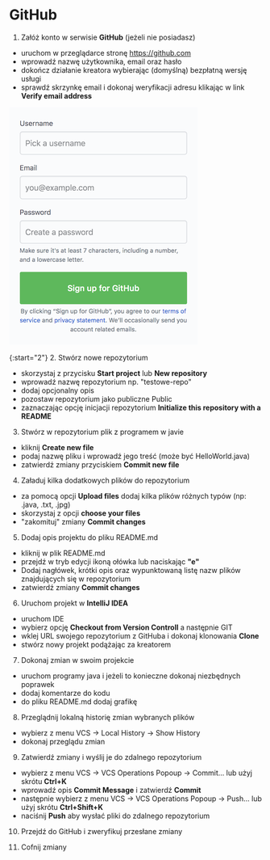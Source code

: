 # GitHub

1. Załóż konto w serwisie **GitHub** (jeżeli nie posiadasz)
- uruchom w przeglądarce stronę https://github.com
- wprowadź nazwę użytkownika, email oraz hasło
- dokończ działanie kreatora wybierając (domyślną) bezpłatną wersję usługi
- sprawdź skrzynkę email i dokonaj weryfikacji adresu klikając w link **Verify email address**

![GitHub SignUp](./github-signup9.png "GitHub SignUp")

{:start="2"}
2. Stwórz nowe repozytorium
- skorzystaj z przycisku **Start project** lub **New repository**
- wprowadź nazwę repozytorium np. "testowe-repo"
- dodaj opcjonalny opis
- pozostaw repozytorium jako publiczne Public
- zaznaczając opcję inicjacji repozytorium **Initialize this repository with a README**

3. Stwórz w repozytorium plik z programem w javie
- kliknij **Create new file**
- podaj nazwę pliku i wprowadź jego treść (może być HelloWorld.java)
- zatwierdź zmiany przyciskiem **Commit new file**

4. Załaduj kilka dodatkowych plików do repozytorium
- za pomocą opcji **Upload files** dodaj kilka plików różnych typów (np: .java, .txt, .jpg)
- skorzystaj z opcji **choose your files**
- "zakomituj" zmiany **Commit changes**

5. Dodaj opis projektu do pliku README.md
- kliknij w plik README.md
- przejdź w tryb edycji ikoną ołówka lub naciskając **"e"**
- Dodaj nagłówek, krótki opis oraz wypunktowaną listę nazw plików znajdujących się w repozytorium
- zatwierdź zmiany **Commit changes**

6. Uruchom projekt w **IntelliJ IDEA**
- uruchom IDE
- wybierz opcję **Checkout from Version Controll** a następnie GIT
- wklej URL swojego repozytorium z GitHuba i dokonaj klonowania **Clone**
- stwórz nowy projekt podążając za kreatorem

7. Dokonaj zmian w swoim projekcie
- uruchom programy java i jeżeli to konieczne dokonaj niezbędnych poprawek
- dodaj komentarze do kodu
- do pliku README.md dodaj grafikę

8. Przeglądnij lokalną historię zmian wybranych plików
- wybierz z menu VCS -> Local History -> Show History
- dokonaj przeglądu zmian

9. Zatwierdź zmiany i wyślij je do zdalnego repozytorium
- wybierz z menu VCS -> VCS Operations Popoup -> Commit... lub użyj skrótu **Ctrl+K**
- wprowadź opis **Commit Message** i zatwierdź **Commit**
- następnie wybierz z menu VCS -> VCS Operations Popoup -> Push... lub użyj skrótu **Ctrl+Shift+K**
- naciśnij **Push** aby wysłać pliki do zdalnego repozytorium

10. Przejdź do GitHub i zweryfikuj przesłane zmiany

11. Cofnij zmiany 

